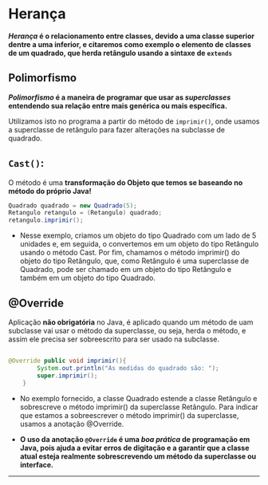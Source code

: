 # Herança

***Herança* é o relacionamento entre classes, devido a uma classe
superior dentre a uma inferior, e citaremos como exemplo o elemento de classes de
um quadrado, que herda retângulo usando a sintaxe de `extends`**

## Polimorfismo

***Polimorfismo* é a maneira de programar que usar as *superclasses* entendendo sua relação
entre mais genérica ou mais específica.**

Utilizamos isto no programa a partir do método de `imprimir()`, onde usamos a superclasse de 
retângulo para fazer alterações na subclasse de quadrado.

## `Cast()`:

O método é uma **transformação do Objeto que temos se baseando no método do próprio Java!**

```java
Quadrado quadrado = new Quadrado(5);
Retangulo retangulo = (Retangulo) quadrado;
retangulo.imprimir();
```

- Nesse exemplo, criamos um objeto do tipo Quadrado com um lado de 5 unidades e, em seguida, o convertemos em um objeto do tipo Retângulo usando o método Cast. Por fim, chamamos o método imprimir() do objeto do tipo Retângulo, que, como Retângulo é uma superclasse de Quadrado, pode ser chamado em um objeto do tipo Retângulo e também em um objeto do tipo Quadrado.


## @Override

Aplicação **não obrigatória** no Java, é aplicado quando um método de uam 
subclasse vai usar o método da superclasse, ou seja, herda o método, e assim 
ele precisa ser sobreescrito para ser usado na subclasse.

```java

@Override public void imprimir(){
        System.out.println("As medidas do quadrado são: ");
        super.imprimir();
    }
```

- No exemplo fornecido, a classe Quadrado estende a classe Retângulo e sobrescreve 
o método imprimir() da superclasse Retângulo. Para indicar que estamos a sobreescrever 
o método imprimir() da superclasse, usamos a anotação @Override.

- **O uso da anotação `@Override` é uma *boa prática* de programação em Java, 
pois ajuda a evitar erros de digitação e a garantir que a classe atual 
esteja realmente sobrescrevendo um método da superclasse ou interface.**

---